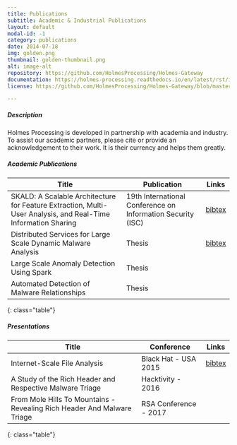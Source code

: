 ```yaml
---
title: Publications
subtitle: Academic & Industrial Publications
layout: default
modal-id: -1
category: publications
date: 2014-07-18
img: golden.png
thumbnail: golden-thumbnail.png
alt: image-alt
repository: https://github.com/HolmesProcessing/Holmes-Gateway
documentation: https://holmes-processing.readthedocs.io/en/latest/rst/installation/index.html
license: https://github.com/HolmesProcessing/Holmes-Gateway/blob/master/LICENSE

---
```

##### Description

Holmes Processing is developed in partnership with academia and industry. To assist our academic partners, please cite or provide an acknowledgement to their work. It is their currency and helps them greatly.

##### Academic Publications

| Title | Publication | Links |
| --- | --- | --- |
| SKALD: A Scalable Architecture for Feature Extraction, Multi-User Analysis, and Real-Time Information Sharing | 19th International Conference on Information Security (ISC) | [bibtex](https://www.sec.in.tum.de/george-webster/bibtex/422) |
| Distributed Services for Large Scale Dynamic Malware Analysis | Thesis | [bibtex](https://www.sec.in.tum.de/publications/bibtex/417) |
| Large Scale Anomaly Detection Using Spark | Thesis |  |
| Automated Detection of Malware Relationships | Thesis |  |
{: class="table"}

##### Presentations

| Title | Conference | Links |
| --- | --- | --- |
| Internet-Scale File Analysis | Black Hat - USA 2015 | [bibtex](https://www.sec.in.tum.de/george-webster/bibtex/425) |
| A Study of the Rich Header and Respective Malware Triage | Hacktivity - 2016 |  |
| From Mole Hills To Mountains - Revealing Rich Header And Malware Triage | RSA Conference - 2017 |  |
{: class="table"}
